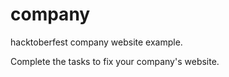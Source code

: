 # company
hacktoberfest company website example.

Complete the tasks to fix your company's website.
